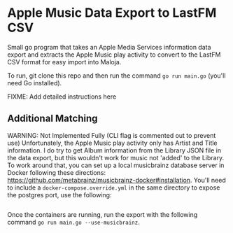 # Apple Music Data Export to LastFM CSV
Small go program that takes an Apple Media Services information data export and extracts the Apple Music play activity to convert to the LastFM CSV format for easy import into Maloja.

To run, git clone this repo and then run the command `go run main.go` (you'll need Go installed).

FIXME: Add detailed instructions here

## Additional Matching
WARNING: Not Implemented Fully (CLI flag is commented out to prevent use)
Unfortunately, the Apple Music play activity only has Artist and Title information. I do try to get Album information from the Library JSON file in the data export, but this wouldn't work for music not 'added' to the Library. To work around that, you can set up a local musicbrainz database server in Docker following these directions: https://github.com/metabrainz/musicbrainz-docker#installation. You'll need to include a `docker-compose.override.yml` in the same directory to expose the postgres port, use the following:
```

```


Once the containers are running, run the export with the following command `go run main.go --use-musicbrainz`.
